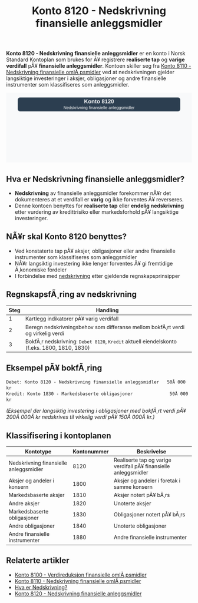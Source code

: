﻿---
title: "Konto 8120 - Nedskrivning finansielle anleggsmidler"
meta_title: "8120-nedskrivning-finansielle-anleggsmidler"
meta_description: '**Konto 8120 - Nedskrivning finansielle anleggsmidler** er en konto i Norsk Standard Kontoplan som brukes for Ã¥ registrere **realiserte tap** og **varige verdi...'
slug: 8120-nedskrivning-finansielle-anleggsmidler
type: blog
layout: pages/single
---

**Konto 8120 - Nedskrivning finansielle anleggsmidler** er en konto i Norsk Standard Kontoplan som brukes for Ã¥ registrere **realiserte tap** og **varige verdifall** pÃ¥ **finansielle anleggsmidler**. Kontoen skiller seg fra [Konto 8110 - Nedskrivning finansielle omlÃ¸psmidler](/blogs/kontoplan/8110-nedskrivning-finansielle-omlopsmidler "Konto 8110 - Nedskrivning finansielle omlÃ¸psmidler") ved at nedskrivningen gjelder langsiktige investeringer i aksjer, obligasjoner og andre finansielle instrumenter som klassifiseres som anleggsmidler.

![Illustrasjon av konto 8120 nedskrivning finansielle anleggsmidler](8120-nedskrivning-finansielle-anleggsmidler-image.svg)

## Hva er Nedskrivning finansielle anleggsmidler?

* **Nedskrivning** av finansielle anleggsmidler forekommer nÃ¥r det dokumenteres at et verdifall er **varig** og ikke forventes Ã¥ reverseres.
* Denne kontoen benyttes for **realiserte tap** eller **endelig nedskrivning** etter vurdering av kredittrisiko eller markedsforhold pÃ¥ langsiktige investeringer.

## NÃ¥r skal Konto 8120 benyttes?

* Ved konstaterte tap pÃ¥ aksjer, obligasjoner eller andre finansielle instrumenter som klassifiseres som anleggsmidler
* NÃ¥r langsiktig investering ikke lenger forventes Ã¥ gi fremtidige Ã¸konomiske fordeler
* I forbindelse med [nedskrivning](/blogs/regnskap/hva-er-nedskrivning "Hva er Nedskrivning? Komplett Guide til Nedskrivning av Eiendeler") etter gjeldende regnskapsprinsipper

## RegnskapsfÃ¸ring av nedskrivning

| Steg | Handling                                                                                 |
|------|------------------------------------------------------------------------------------------|
| 1    | Kartlegg indikatorer pÃ¥ varig verdifall                                                 |
| 2    | Beregn nedskrivningsbehov som differanse mellom bokfÃ¸rt verdi og virkelig verdi         |
| 3    | BokfÃ¸r nedskrivning: `Debet 8120`, `Kredit` aktuell eiendelskonto (f.eks. 1800, 1810, 1830) |

## Eksempel pÃ¥ bokfÃ¸ring

```plaintext
Debet: Konto 8120 - Nedskrivning finansielle anleggsmidler   50Â 000 kr
Kredit: Konto 1830 - Markedsbaserte obligasjoner              50Â 000 kr
```

*(Eksempel der langsiktig investering i obligasjoner med bokfÃ¸rt verdi pÃ¥ 200Â 000Â kr nedskrives til virkelig verdi pÃ¥ 150Â 000Â kr.)*

## Klassifisering i kontoplanen

| Kontotype                             | Kontonummer | Beskrivelse                                                   |
|---------------------------------------|-------------|---------------------------------------------------------------|
| Nedskrivning finansielle anleggsmidler | 8120        | Realiserte tap og varige verdifall pÃ¥ finansielle anleggsmidler |
| Aksjer og andeler i konsern           | 1800        | Aksjer og andeler i foretak i samme konsern                   |
| Markedsbaserte aksjer                 | 1810        | Aksjer notert pÃ¥ bÃ¸rs                                         |
| Andre aksjer                          | 1820        | Unoterte aksjer                                               |
| Markedsbaserte obligasjoner           | 1830        | Obligasjoner notert pÃ¥ bÃ¸rs                                   |
| Andre obligasjoner                    | 1840        | Unoterte obligasjoner                                         |
| Andre finansielle instrumenter        | 1880        | Andre finansielle instrumenter                                |

## Relaterte artikler

* [Konto 8100 - Verdireduksjon finansielle omlÃ¸psmidler](/blogs/kontoplan/8100-verdireduksjon-finansielle-omlopsmidler "Konto 8100 - Verdireduksjon finansielle omlÃ¸psmidler")
* [Konto 8110 - Nedskrivning finansielle omlÃ¸psmidler](/blogs/kontoplan/8110-nedskrivning-finansielle-omlopsmidler "Konto 8110 - Nedskrivning finansielle omlÃ¸psmidler")
* [Hva er Nedskrivning?](/blogs/regnskap/hva-er-nedskrivning "Hva er Nedskrivning? Komplett Guide til Nedskrivning av Eiendeler")
* [Konto 8120 - Nedskrivning finansielle anleggsmidler](/blogs/kontoplan/8120-nedskrivning-finansielle-anleggsmidler "Konto 8120 - Nedskrivning finansielle anleggsmidler")

